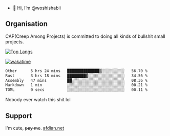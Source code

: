 - 👋 Hi, I’m @woshishabii

## Organisation

CAP(Creep Among Projects) is committed to doing all kinds of bullshit small projects.

[![Top Langs](https://github-readme-stats.vercel.app/api/top-langs/?username=woshishabii&layout=compact)](https://github.com/anuraghazra/github-readme-stats)

[![wakatime](https://wakatime.com/badge/user/34d02784-acc1-4a16-82d7-33fdb53c4ed6.svg)](https://wakatime.com/@34d02784-acc1-4a16-82d7-33fdb53c4ed6)


<!--START_SECTION:waka-->

```txt
Other      5 hrs 24 mins   ██████████████▒░░░░░░░░░░   56.70 %
Rust       3 hrs 18 mins   ████████▓░░░░░░░░░░░░░░░░   34.56 %
Assembly   47 mins         ██░░░░░░░░░░░░░░░░░░░░░░░   08.36 %
Markdown   1 min           ░░░░░░░░░░░░░░░░░░░░░░░░░   00.21 %
TOML       0 secs          ░░░░░░░░░░░░░░░░░░░░░░░░░   00.11 %
```

<!--END_SECTION:waka-->

Nobody ever watch this shit lol

## Support
I'm cute, ~~pay me~~.
[afdian.net](https://afdian.com/a/woshishabi)

<!---
woshishabii/woshishabii is a ✨ special ✨ repository because its `README.md` (this file) appears on your GitHub profile.
You can click the Preview link to take a look at your changes.
--->
